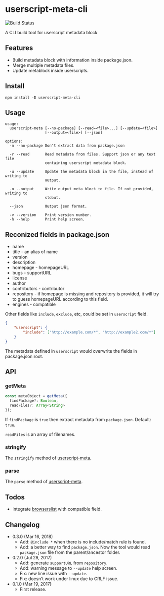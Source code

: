 userscript-meta-cli
===================

[![Build Status](https://travis-ci.org/eight04/userscript-meta-cli.svg?branch=master)](https://travis-ci.org/eight04/userscript-meta-cli)

A CLI build tool for userscript metadata block

Features
--------
* Build metadata block with information inside package.json.
* Merge multiple metadata files.
* Update metablock inside userscripts.

Install
-------
```
npm install -D userscript-meta-cli
```

Usage
-----
```
usage:
  userscript-meta [--no-package] [--read=<file>...] [--update=<file>]
                  [--output=<file>] [--json]
  
options:
  -n --no-package Don't extract data from package.json
  
  -r --read       Read metadata from files. Support json or any text file
                  containing userscript metadata block.
				  
  -u --update     Update the metadata block in the file, instead of writing to
                  output.
				  
  -o --output     Write output meta block to file. If not provided, writing to
                  stdout.
				  
  --json          Output json format.
				  
  -v --version    Print version number.
  -h --help       Print help screen.
```

Reconized fields in package.json
--------------------------------
* name
* title - an alias of name
* version
* description
* homepage - homepageURL
* bugs - supportURL
* license
* author
* contributors - contributor
* repository - if homepage is missing and repository is provided, it will try to guess homepageURL according to this field.
* engines - compatible

Other fields like `include`, `exclude`, etc, could be set in `userscript` field.
```json
{
	"userscript": {
		"include": ["http://example.com/*", "http://example2.com/*"]
	}
}
```
The metadata defined in `userscript` would overwrite the fields in package.json root.

API
----

### getMeta

```js
const metaObject = getMeta({
  findPackage?: Boolean,
  readFiles?: Array<String>
});
```

If `findPackage` is `true` then extract metadata from `package.json`. Default: `true`.

`readFiles` is an array of filenames.

### stringify

The `stringify` method of [userscript-meta](https://www.npmjs.com/package/userscript-meta).

### parse

The `parse` method of [userscript-meta](https://www.npmjs.com/package/userscript-meta).

Todos
-----
* Integrate [browserslist](https://www.npmjs.com/package/browserslist) with compatible field.

Changelog
---------
* 0.3.0 (Mar 16, 2018)
	- Add: `@include *` when there is no include/match rule is found.
	- Add: a better way to find `package.json`. Now the tool would read `package.json` file from the parent/ancestor folder.
* 0.2.0 (Jul 29, 2017)
	- Add: generate `supportURL` from `repository`.
	- Add: warning message to `--update` help screen.
	- Fix: new line issue with `--update`.
	- Fix: doesn't work under linux due to CRLF issue.
* 0.1.0 (Mar 19, 2017)
	- First release.
